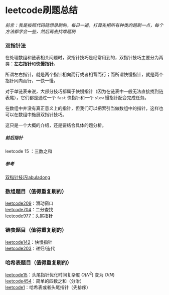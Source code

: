 # leetcode刷题总结

*前言：我是按照代码随想录刷的，每日一道，打算先把所有种类的题刷一点，每个方法都学会一些，然后再去找难题刷*



### 双指针法

在处理数组和链表相关问题时，双指针技巧是经常用到的，双指针技巧主要分为两类：**左右指针**和**快慢指针**。

所谓左右指针，就是两个指针相向而行或者相背而行；而所谓快慢指针，就是两个指针同向而行，一快一慢。

对于单链表来说，大部分技巧都属于快慢指针（因为在链表中一般无法直接找到链表尾），它们都是通过一个 `fast` 快指针和一个 `slow` 慢指针配合完成任务。

在数组中并没有真正意义上的指针，但我们可以把索引当做数组中的指针，这样也可以在数组中施展双指针技巧。



这只是一个大概的介绍，还是要结合具体的题分析。

##### 前后指针

leetcode 15 ：三数之和





##### 参考

[双指针技巧labuladong](https://labuladong.github.io/algo/di-ling-zh-bfe1b/shuang-zhi-fa4bd/)     


### 数组题目（值得重复刷的）
[leetcode209](https://github.com/Quinlan7/Mynote/blob/main/note_leetcode/Array/209.md)：滑动窗口     
[leetcode704](https://github.com/Quinlan7/Mynote/blob/main/note_leetcode/Array/704.md)：二分查找      
[leetcode977](https://github.com/Quinlan7/Mynote/blob/main/note_leetcode/Array/977.md)：头尾指针     

### 链表题目（值得重复刷的）
[leetcode142](https://github.com/Quinlan7/Mynote/blob/main/note_leetcode/Linked_Tables/142.md)：快慢指针      
[leetcode203](https://github.com/Quinlan7/Mynote/blob/main/note_leetcode/Linked_Tables/203.md)：递归/迭代     

### 哈希表题目（值得重复刷的）
[leetcode15](https://github.com/Quinlan7/Mynote/blob/main/note_leetcode/Hash_Tables/15.md)：头尾指针优化时间复杂度 $O(N^2)$ 变为 $O(N)$      
[leetcode454](https://github.com/Quinlan7/Mynote/blob/main/note_leetcode/Hash_Tables/454.md)：简单的四数之和（分治）      
[leetcode1](https://github.com/Quinlan7/Mynote/blob/main/note_leetcode/Hash_Tables/1.md)：哈希表或者头尾指针（先排序）      


